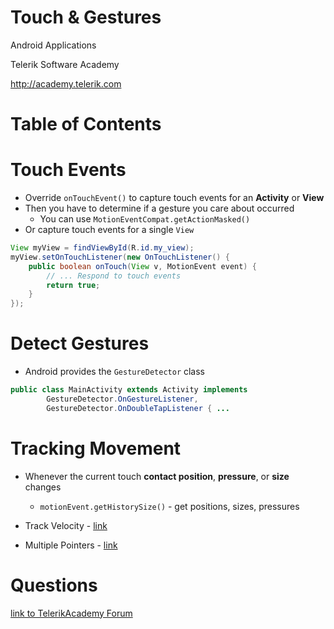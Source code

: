 <!-- section start -->

<!-- attr: {id: 'title', class: 'slide-title', hasScriptWrapper: true} -->
# Touch & Gestures
<div class="signature">
    <p class="signature-course">Android Applications</p>
    <p class="signature-initiative">Telerik Software Academy</p>
    <a href="http://academy.telerik.com" class="signature-link">http://academy.telerik.com</a>
</div>


<!-- section start -->
<!-- attr: { id:'table-of-contents', class:'table-of-contents slide-section' } -->
# Table of Contents


<!-- section start -->
<!-- attr: { id:'', class:'slide-section', showInPresentation:true } -->
<!-- # Touch Events -->

# Touch Events
- Override `onTouchEvent()` to capture touch events for an **Activity** or **View**
- Then you have to determine if a gesture you care about occurred
  - You can use `MotionEventCompat.getActionMasked()`
- Or capture touch events for a single `View`

```java
View myView = findViewById(R.id.my_view); 
myView.setOnTouchListener(new OnTouchListener() {
    public boolean onTouch(View v, MotionEvent event) {
        // ... Respond to touch events       
        return true;
    }
});
```

# Detect Gestures
- Android provides the `GestureDetector` class

```java
public class MainActivity extends Activity implements 
        GestureDetector.OnGestureListener,
        GestureDetector.OnDoubleTapListener { ...
```

# Tracking Movement
- Whenever the current touch **contact position**, **pressure**, or **size** changes
  - `motionEvent.getHistorySize()` - get positions, sizes, pressures

- Track Velocity - [link](http://developer.android.com/training/gestures/movement.html#velocity)
- Multiple Pointers - [link](http://developer.android.com/training/gestures/multi.html#track)

<!-- section start -->
<!-- attr: { id:'questions', class:'slide-section', showInPresentation:true } -->
# Questions
<!-- ## Android Applications -->
[link to TelerikAcademy Forum]()
